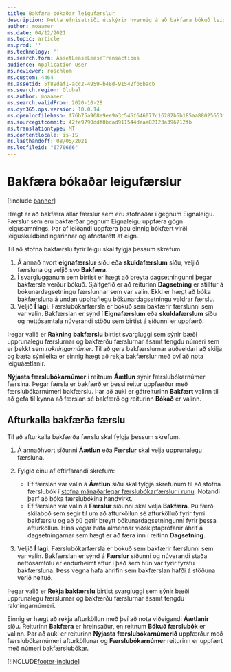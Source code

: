 ```yaml
---
title: Bakfæra bókaðar leigufærslur
description: Þetta efnisatriði útskýrir hvernig á að bakfæra bókuð leiguviðskipti. Hægt er að bakfæra allar færslur sem eru stofnaðar í gegnum Eignaleigu.
author: moaamer
ms.date: 04/12/2021
ms.topic: article
ms.prod: ''
ms.technology: ''
ms.search.form: AssetLeaseLeaseTransactions
audience: Application User
ms.reviewer: roschlom
ms.custom: 4464
ms.assetid: 5f89daf1-acc2-4959-b48d-91542fb6bacb
ms.search.region: Global
ms.author: moaamer
ms.search.validFrom: 2020-10-28
ms.dyn365.ops.version: 10.0.14
ms.openlocfilehash: f76b75a968e9ee9a3c545f646077c16282b5b185aa88025653f7443fbcfd9581
ms.sourcegitcommit: 42fe9790ddf0bdad911544deaa82123a396712fb
ms.translationtype: MT
ms.contentlocale: is-IS
ms.lasthandoff: 08/05/2021
ms.locfileid: "6770666"
---
```

# <a name="reverse-posted-lease-transactions"></a>Bakfæra bókaðar leigufærslur

[!include [banner](../includes/banner.md)]

Hægt er að bakfæra allar færslur sem eru stofnaðar í gegnum Eignaleigu. Færslur sem eru bakfærðar gegnum Eignaleigu uppfæra gögn leigusamnings. Þar af leiðandi uppfæra þau einnig bókfært virði leiguskuldbindingarinnar og afnotarétt af eign.

Til að stofna bakfærslu fyrir leigu skal fylgja þessum skrefum.

1. Á annað hvort **eignafærslur** síðu eða **skuldafærslum** síðu, veljið færsluna og veljið svo **Bakfæra**.
2. Í svarglugganum sem birtist er hægt að breyta dagsetningunni þegar bakfærsla verður bókuð. Sjálfgefið er að reiturinn **Dagsetning** er stilltur á bókunardagsetningu færslunnar sem var valin. Ekki er hægt að bóka bakfærsluna á undan upphaflegu bókunardagsetningu valdrar færslu.
3. Veljið **Í lagi**. Færslubókarfærsla er bókuð sem bakfærir færslunni sem var valin. Bakfærslan er sýnd í **Eignafærslum** eða **skuldafærslum** síðu og nettósamtala núverandi stöðu sem birtist á síðunni er uppfærð.

Þegar valið er **Rakning bakfærslu** birtist svargluggi sem sýnir bæði upprunalegu færslurnar og bakfærðu færslurnar ásamt tengdu númeri sem er þekkt sem *rakningarnúmer*. Til að gera bakfærslurnar auðveldari að skilja og bæta sýnileika er einnig hægt að rekja bakfærslur með því að nota leiguáætlanir.

**Nýjasta færslubókarnúmer** í reitnum **Áætlun** sýnir færslubókarnúmer færslna. Þegar færsla er bakfærð er þessi reitur uppfærður með færslubókarnúmeri bakfærslu. Þar að auki er gátreiturinn **Bakfært** valinn til að gefa til kynna að færslan sé bakfærð og reiturinn **Bókað** er valinn.

## <a name="revoke-a-reversed-transaction"></a>Afturkalla bakfærða færslu

Til að afturkalla bakfærða færslu skal fylgja þessum skrefum.

1. Á annaðhvort síðunni **Áætlun** eða **Færslur** skal velja upprunalegu færsluna.
2. Fylgið einu af eftirfarandi skrefum:

    - Ef færslan var valin á **Áætlun** síðu skal fylgja skrefunum til að stofna færslubók í [stofna mánaðarlegar færslubókarfærslur í runu](create-monthly-journals-batch.md). Notandi þarf að bóka færslubókina handvirkt.
    - Ef færslan var valin á **Færslur** síðunni skal velja **Bakfæra**. Þú færð skilaboð sem segir til um að afturköllun sé afturkölluð fyrir fyrri bakfærslu og að þú getir breytt bókunardagsetningunni fyrir þessa afturköllun. Hins vegar hafa almennar viðskiptaprófanir áhrif á dagsetningarnar sem hægt er að færa inn í reitinn **Dagsetning**. 

3. Veljið **Í lagi**. Færslubókarfærsla er bókuð sem bakfærir færslunni sem var valin. Bakfærslan er sýnd á **Færslur** síðunni og núverandi staða nettósamtölu er endurheimt aftur í það sem hún var fyrir fyrstu bakfærsluna. Þess vegna hafa áhrifin sem bakfærslan hafði á stöðuna verið neituð.

Þegar valið er **Rekja bakfærslu** birtist svargluggi sem sýnir bæði upprunalegu færslurnar og bakfærðu færslurnar ásamt tengdu rakningarnúmeri.

Einnig er hægt að rekja afturköllun með því að nota viðeigandi **Áætlanir** síðu. Reiturinn **Bakfæra** er hreinsaður, en reitnum **Bókuð færslubók** er valinn. Þar að auki er reiturinn **Nýjasta færslubókarnúmerið** uppfærður með færslubókarnúmeri afturköllunar og **Færslubókarnúmer** reiturinn er uppfært með númeri bakfærslubókar.


[!INCLUDE[footer-include](../../includes/footer-banner.md)]
